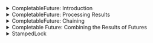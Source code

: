 <details>
<summary>CompletableFuture: Introduction</summary>

Discussion of the newly added `CompletableFuture` interface.

The following topics are covered:
- Introduction to the `CompletableFuture` interface
- Limitations of the `Future` interface
- Creating a `CompletableFuture`
- Asynchronous computation using `runAsync()`
- Asynchronous computation using `supplyAsync()`

### Introduction to `CompletableFuture` interface

A `CompletableFuture` is a class in Java that belongs to the `java.util.concurrent` package.

It is used for asynchronous computation. The code is executed as a non-blocking call in a separate thread, and the result is made available when it is ready.

By doing this, the main thread does not block/wait for the completion of the task, and it can execute other tasks in parallel.

The `CompletableFuture` class implements the `CompletionStage` and `Future` interface. The `CompletionStage` is a promise.
It promises that the computation eventually will be done.

Before Java 8, the `Future` interface, which was added in Java 1.5, was available for asynchronous computation.
The limitation of the `Future` interface is that it does not have any methods to combine these computations or handle errors.
We will address more limitations of the `Future` interface in the next section.

`CompletableFuture` has lots of different methods for:
- composing
- combining & executing asynchronous computation steps
- handling errors

### Limitations of the `Future` interface

The `Future` interface provides an `isDone()` method to check if computation is done, the `get()` method to get the result of computation, and the `cancel()` method to cancel the computation.

However, there are some limitations of the `Future` interface, which we will discuss here:
1. We cannot perform further action on a `Future`'s result without blocking. We have a `get()` method, which blocks until the computation is complete.
2. `Future` chaining is not possible. If you want to execute one `Future` and then trigger another `Future` once the first one is complete, this is not possible.
3. We cannot combine multiple `Future`s together. If we want to run five different `Future`s in parallel and then combine their result then this is not possible.
4. `Future` does not have any exception handling mechanism.

Looking at all these limitations, Java 8 introduced the `CompletableFuture`.

### Creating a `CompletableFuture`

We can easily create a `CompletableFuture` using the no-arg constructor and provide it to some `Thread`.
The problem is that if that `Thread` calls the `get()` method on our `CompletableFuture` object, it blocks until the computation is complete.
We can complete the `CompletableFuture` using the `complete()` method.

Here is an example. In the below example, we have a method that returns a `CompletableFuture` of the square of a number.

```
public Future<String> getSquareAsynchronously(int num) throws InterruptedException {
    CompletableFuture<Integer> completableFuture = new CompletableFuture<>();

    Executors.newCachedThreadPool().submit(() -> {
        Thread.sleep(500);
        // The complete() call will complete this CompletableFuture. 
        completableFuture.complete(num * num);
        return null;
    });

    return completableFuture;
}
```

If we are sure about the result of the computation, we can use the static `completedFuture()` method with an argument that represents a result of this computation.

The `get()` method of the `Future` will never block.

```java
import java.util.concurrent.CompletableFuture;

public class CompletableFutureDemo {
    public static void main(String[] args) {
        CompletableFuture<String> completableFuture = CompletableFuture.completedFuture("Hello World");
        try {
            System.out.println(completableFuture.get());
        } catch (Exception e) {
            e.printStackTrace();
        }
    }
}
```

#### Output

```
Hello World
```

### Asynchronous computation using `runAsync()`

The `runAsync()` is a static method that runs some background tasks asynchronously and returns a `CompletableFuture<Void>`.
This method takes a `Runnable` as a parameter.

This method is particularly useful if we just need to run some code in parallel but do not want any result in return.

In the below example, we will run a task using `runAsync()`. This will start running the code in a parallel thread.

Then, we immediately print a statement.

After that, we will call the `get()` method on our `Future` object. This will block the main thread.

Once our parallel thread completes its execution, the main thread will continue.

```java
import java.util.concurrent.*;

public class CompletableFutureDemo {
    
    public static void main(String[] args) {
        // Passing a runnable to runAsync() method. 
        CompletableFuture<Void> future = CompletableFuture.runAsync(() -> {
            try {
                TimeUnit.SECONDS.sleep(5);
            } catch (InterruptedException e) {
                throw new IllegalStateException(e);
            }
            System.out.println("Doing some processing " + Thread.currentThread().getName());
        });

        System.out.println("This will print immediately " + Thread.currentThread().getName());

        try {
            future.get();
        } catch (InterruptedException e) {
            e.printStackTrace();
        } catch (ExecutionException e) {
            e.printStackTrace();
        }

        System.out.println("This will print after 5 seconds " + Thread.currentThread().getName());
    }
    
}
```

#### Output

```
This will print immediately main
Doing some processing ForkJoinPool.commonPool-worker-1
This will print after 5 seconds main
```

In the previous example, we are providing only the `Runnable` object to the `runAsync()` method.

By default, asynchronous execution uses `ForkJoinPool.commonPool()`, which uses daemon threads to execute the `Runnable` task.

However, if we want, we can provide our own `Executor` to the `runAsync()` method as well. Here is the code for it.

```java
import java.util.concurrent.*;

public class CompletableFutureDemo {
    public static void main(String[] args) {
        ExecutorService pool = Executors.newFixedThreadPool(5);

        // Passing a runnable and executor as parameter to runAsync() method.
        CompletableFuture<Void> future = CompletableFuture.runAsync(() -> {
            try {
                TimeUnit.SECONDS.sleep(5);
            } catch (InterruptedException e) {
                throw new IllegalStateException(e);
            }
            System.out.println("Doing some processing");
        }, pool);

        System.out.println("This will print immediately");

        try {
            future.get();
        } catch (InterruptedException | ExecutionException e) {
            e.printStackTrace();
        }

        System.out.println("This will print after 5 seconds");
    }
}
```

#### Output

```
This will print immediately
Doing some processing
This will print after 5 seconds
```

### Asynchronous computation using `supplyAsync()`

If we need to get the result of the computation, we should use `supplyAsync()`.
It takes a `Supplier<T>` as input and returns `CompletableFuture<T>` where `T` is the type of the value obtained by calling the given supplier.

```java
import java.util.concurrent.*;

public class CompletableFutureDemo {
    public static void main(String[] args) {
        CompletableFuture<String> future = CompletableFuture.supplyAsync(() -> {
            try {
                TimeUnit.SECONDS.sleep(5);
            } catch (InterruptedException e) {
                throw new IllegalStateException(e);
            }
            return "Hello World";
        });

        System.out.println("This will print immediately");

        try {
            System.out.println(future.get());
        } catch (InterruptedException | ExecutionException e) {
            e.printStackTrace();
        }

        System.out.println("This will print after 5 seconds");
    }
}
```

#### Output

```
This will print immediately
Hello World
This will print after 5 seconds
```

There is an overloaded version of `supplyAsync()` method as well.
It takes a `Supplier<T>` and an `Executor` as input.

Below is an example.

```java
import java.util.concurrent.*;

public class CompletableFutureDemo {
    public static void main(String[] args) {
        ExecutorService pool = Executors.newFixedThreadPool(5);

        /*
        Passing a Runnable and ExecutorService as parameters to runAsync() method.
        The static method call Executors.newFixedThreadPool(5) could also be passed as the Executor argument, but as a
        consequence the thread pool would not be able to `shutdown()` and the application would not terminate properly.
        */
        CompletableFuture<Void> future = CompletableFuture.supplyAsync(() -> {
            try {
                TimeUnit.SECONDS.sleep(5);
            } catch (InterruptedException e) {
                throw new IllegalStateException(e);
            }
            System.out.println("Doing some processing");
        }, pool);

        System.out.println("This will print immediately");

        try {
            future.get();
        } catch (InterruptedException | ExecutionException e) {
            e.printStackTrace();
        }

        System.out.println("This will print after 5 seconds");
        pool.shutdown();
    }
}
```

#### Output

```
This will print immediately
Hello World
This will print after 5 seconds
```

</details>


<details>
<summary>CompletableFuture: Processing Results</summary>

Discussion of how to process the result of a `CompletableFuture`.

- Processing the result of a `CompletableFuture`
  - `thenApply()`
  - `thenApplyAsync(Function<T, R> function)`
  - `thenApplyAsync(Function<T, R> function, Executor executor)`
  - `thenAccept()`
  - `thenRun()`

In the previous section, we looked at `CompletableFuture`.
We discussed how to create a `CompletableFuture` object and how to run tasks asynchronously.

In this section, we will look at how to process the result of a `CompletableFuture`.

### Processing the result of `CompletableFuture`

Suppose we have a `CompletableFuture` and we need to process the result of its execution.
Now, the `get()` method of `CompletableFuture` is blocking. This means we need to wait until we get the result of the first task. After getting the result, we can modify the result.

For our system to be truly asynchronous we should be able to attach a callback to the `CompletableFuture`, which should be automatically executed when the `Future` completes.
That way, we won't need to wait for the result, and we can write the logic that needs to be executed after the completion of the `Future` inside our callback function.

There are a few ways in which we can do this. We will look at each of them one by one.

### 1) `thenApply()`

The `thenApply()` method accepts a `Function<T, R>` instance as parameter.
As we have discussed earlier, the `Function<T, R>` interface takes in a parameter of type `T` and returns a result of type `R`.

The `thenApply()` method uses the `Function<T, R>` instance to process the result and returns a `Future` that holds a value returned by the function, i.e., `CompletableFuture<R>`.

In the below example, we have a `CompletableFuture` that returns an `Integer`. Then, we call the `thenApply()` method to double the result of the `CompletableFuture` and return the final result.

```java
import java.util.concurrent.*;

public class CompletableFutureDemo {
    public static void main(String[] args) {
        // Create a future which returns an integer.
        CompletableFuture<Integer> future = CompletableFuture.supplyAsync(() -> {
            try {
                TimeUnit.SECONDS.sleep(1);
                System.out.println(Thread.currentThread().getName());
            } catch (InterruptedException e) {
                throw new IllegalStateException(e);
            }
            return 50;
        });

        // Calling thenApply() which takes a Function as parameter. 
        // It takes a number as input and returns double of number.
        CompletableFuture<Integer> resultFuture = future.thenApply(num -> {
            System.out.println(Thread.currentThread().getName());
            return num * 2;
        });

        try {
            System.out.println(resultFuture.get());
        } catch (InterruptedException | ExecutionException e) {
            e.printStackTrace();
        }
    }
}
```

#### Output

```
ForkJoinPool.commonPool-worker-1
ForkJoinPool.commonPool-worker-1
100
```

### 2) `thenApplyAsync(Function<T, R> function)`

If you look at the output of the above example closely, you will observe that the same thread executes the code in `supplyAsync()` and `thenApply()`.
Moreover, if `supplyAsync()` completes very fast then `thenApply()` executes in the main thread.

To achieve actual asynchronous behavior, all the operations should be executed by a different thread. We can achieve this by using the `thenApplyAsync()` method.

This method executes the code in a common thread created by `ForkJoinPool`.

Below is an example of this.

```java
import java.util.concurrent.*;

public class CompletableFutureDemo {
    public static void main(String[] args) {
        // Create a future which returns an integer.
        CompletableFuture<Integer> future = CompletableFuture.supplyAsync(() -> {
            try {
                TimeUnit.SECONDS.sleep(1);
                System.out.println(Thread.currentThread().getName());
            } catch (InterruptedException e) {
                throw new IllegalStateException(e);
            }
            return 50;
        });
    
        // Calling thenApplyAsync() which takes a Function as parameter. 
        // It takes a number as input and returns double of number.
        CompletableFuture<Integer> resultFuture = future.thenApplyAsync(num -> {
            System.out.println(Thread.currentThread().getName());
            return num * 2;
        });
    
        try {
            System.out.println(resultFuture.get());
        } catch (InterruptedException | ExecutionException e) {
            e.printStackTrace();
        }
    }
}
```

#### Output

```
ForkJoinPool.commonPool-worker-1
ForkJoinPool.commonPool-worker-1
100
```

### 3) `thenApplyAsync(Function<T, R> function, Executor executor)`

There is one overloaded version of `thenApplyAsync()` as well.
It takes a `Function<T,R>` and an `Executor` as input.
By using this method, we get full control over our asynchronous processing flow.

Below is the example for the same.

```java
import java.util.concurrent.*;

public class CompletableFutureDemo {
    public static void main(String[] args) {
        ExecutorService pool = Executors.newFixedThreadPool(5);
    
        // Create a future which returns an integer.
        CompletableFuture<Integer> future = CompletableFuture.supplyAsync(() -> {
            try {
                TimeUnit.SECONDS.sleep(1);
                System.out.println(Thread.currentThread().getName());
            } catch (InterruptedException e) {
                throw new IllegalStateException(e);
            }
            return 50;
        });
    
        // Calling thenApplyAsync() which takes a Function as parameter. 
        // It takes a number as input and returns double of number.
        CompletableFuture<Integer> resultFuture = future.thenApplyAsync(num -> {
            System.out.println(Thread.currentThread().getName());
            return num * 2;
        }, pool);
    
        try {
            System.out.println(resultFuture.get());
        } catch (InterruptedException | ExecutionException e) {
            e.printStackTrace();
        }
        pool.shutdown();
    }
}
```

#### Output

```
ForkJoinPool.commonPool-worker-1
pool-1-thread-1
100
```

### 4) `thenAccept()`

The `thenAccept()` method is used if we don't want to return anything from our callback function.

This method takes a `Consumer<T>` as a parameter and returns a `CompletableFuture<Void>`.

```java
import java.util.concurrent.*;

public class CompletableFutureDemo {
    public static void main(String[] args) {
        // Create a future which returns an integer.
        CompletableFuture<Integer> future = CompletableFuture.supplyAsync(() -> {
            try {
                TimeUnit.SECONDS.sleep(1);
                System.out.println(Thread.currentThread().getName());
            } catch (InterruptedException e) {
                throw new IllegalStateException(e);
            }
            return 50;
        });

        // Calling thenAccept() which takes a Function as parameter. 
        // It takes a number as input and returns double of number.
        future.thenAccept(num -> {
            System.out.println(Thread.currentThread().getName());
            System.out.println("The value is " +  num);
        });
    }
}
```

#### Output

```

```

### 5) `thenRun()`

The `thenRun()` method is also used if we don't want to return anything from our callback function.

This method takes a `Runnable` as a parameter and returns a `CompletableFuture`.

The difference between `thenAccept()` and `thenRun()` is that the `thenAccept()` method has access to the result of the `CompletableFuture` on which it is attached.
Whereas `thenRun()` doesn't even have access to the `Future`'s result.

```java
import java.util.concurrent.*;

public class CompletableFutureDemo {
    public static void main(String[] args) {
        // Create a future which returns an integer.
        CompletableFuture<Integer> future = CompletableFuture.supplyAsync(() -> {
            try {
                TimeUnit.SECONDS.sleep(1);
                System.out.println(Thread.currentThread().getName());
            } catch (InterruptedException e) {
                throw new IllegalStateException(e);
            }
            return 50;
        });

        // Calling thenApply() which takes a Function as parameter. 
        // It takes a number as input and returns double of number.
        future.thenRun(() -> {
            System.out.println(Thread.currentThread().getName());
            System.out.println("Hello");
        });
    }
}
```

#### Output

```

```

---

The next section discusses how to chain `CompletableFuture`s.

</details>


<details>
<summary>CompletableFuture: Chaining</summary>

Discussion of how to chain `CompletableFuture`s.

The following topics are covered:
- `thenCompose()`
- `thenCombine()`

Until now, we have looked at how to create a `CompletableFuture` and how to add callbacks.

One more interesting thing that we can do is combine `CompletableFuture` instances in a chain of computation steps.
Suppose we want to get some data from a service and save it to the database.
We can write two `CompletableFuture` instances and chain them together.
The first instance will complete and share its result to the second instance.

There are two methods which help us achieve this.
The first one is `thenCompose()`, and the second one is `thenCombine()`.
We will look at each one of them below.

### 1) `thenCompose()`

```java
import java.util.concurrent.*;

public class CompletableFutureDemo {
    public static void main(String[] args) {
        // Create a future which returns an integer.
        CompletableFuture<Integer> future = CompletableFuture.supplyAsync(() -> {
            try {
                TimeUnit.SECONDS.sleep(1);
                System.out.println(Thread.currentThread().getName());
            } catch (InterruptedException e) {
                throw new IllegalStateException(e);
            }
            return 50;
        });
    
        // Calling thenCompose() which takes a Function as parameter. 
        // It takes a number as input and returns a CompletableFuture of double of number.
        CompletableFuture<Integer> resultFuture = future.thenCompose(
            num -> CompletableFuture.supplyAsync(() -> num * 2)
        );
    
        try {
            System.out.println(resultFuture.get());
        } catch (InterruptedException | ExecutionException e) {
            e.printStackTrace();
        }
    }
}
```

#### Output

```
ForkJoinPool.commonPool-worker-1
100
```

### 2) `thenCombine()`

In the previous example, we used `thenCompose()` which takes the output of a `Supplier` as a parameter.
However, if we want to execute two independent `Futures` and do something with their results, we can use the `thenCombine()` method.

It accepts a `Future` and a `BiFunction` to process both results.

We will look at the same example that we looked at for `thenCompose()` but this time, we will use `thenCombine()`.

The callback function passed to `thenCombine()` will be called when both the futures are executed.

```java
import java.util.concurrent.*;

public class CompletableFutureDemo {
    public static void main(String[] args) {
        // Create a future which returns an integer.
        CompletableFuture<Integer> future = CompletableFuture.supplyAsync(() -> {
            try {
                TimeUnit.SECONDS.sleep(1);
                System.out.println(Thread.currentThread().getName());
            } catch (InterruptedException e) {
                throw new IllegalStateException(e);
            }
            return 50;
        });
    
        // Calling thenCombine() which takes a Function as parameter. 
        // It takes a number (num1) as input and returns a CompletableFuture of the sum of num1 and num2.
        CompletableFuture<Integer> resultFuture = future.thenCombine(
            CompletableFuture.supplyAsync(() -> 20), (num1, num2) -> num1 + num2);  // 50 + 20 = 70
    
        try {
            System.out.println(resultFuture.get());
        } catch (InterruptedException | ExecutionException e) {
            e.printStackTrace();
        }
    }
}
```

#### Output

```
70
```

---

The next section discusses how to combine the results of an arbitrary number of futures together.

</details>


<details>
<summary>Completable Future: Combining the Results of Futures</summary>

Discussion of how we can combine the results of an arbitrary number of futures together.

The following topics are covered:
- `allOf()`
- `join()`
- `anyOf()`

In the previous lesson, we used the `thenCombine()` and `thenCompose()` methods to combine the result of two futures.

If we need to run multiple futures in parallel and combine their result then we can use the `allOf()` and `anyOf()` methods.

### 1) `allOf()`

Here are a few important points regarding `allOf()` method:
1. It returns a new `CompletableFuture` that is completed when all of the given `CompletableFutures` are completed.
2. If any of the given `CompletableFutures` complete exceptionally, the returned `CompletableFuture` also completes, with a `CompletionException` holding this exception as its cause.
3. The results, if any, of the given `CompletableFuture`s are not reflected in the returned `CompletableFuture`, but they may be obtained by inspecting them individually.
4. If no `CompletableFutures` are provided, the `allOf()` method returns a `CompletableFuture` completed with the value null.

```java
import java.util.concurrent.*;

public class CompletableFutureDemo {
    public static void main(String[] args) {
        CompletableFuture<Integer> future1 = CompletableFuture.supplyAsync(() -> 50);
        CompletableFuture<Integer> future2 = CompletableFuture.supplyAsync(() -> 40);
        CompletableFuture<Integer> future3 = CompletableFuture.supplyAsync(() -> 30);

        CompletableFuture<Void> finalFuture = CompletableFuture.allOf(future1, future2, future3);

        try {
            finalFuture.get();
        } catch (Exception e) {
            e.printStackTrace();
        }

        System.out.println("Code that should be executed after all the futures complete.");
    }
}
```

#### Output

```
Code that should be executed after all the futures complete.
```

### 2) `join()`

Since the `allOf()` method returns a `CompletableFuture<Void>`, we can't combine the result of all the futures.
We need to manually get the result of all the futures.

We can use the `join()` method to combine the result of all futures.
The join method returns the result value when complete, or it throws an (unchecked) exception if completed exceptionally.

```java
import java.util.Optional;
import java.util.concurrent.*;
import java.util.stream.Stream;

public class CompletableFutureDemo {
    public static void main(String[] args) {
        CompletableFuture<Integer> future1 = CompletableFuture.supplyAsync(() -> 50);
        CompletableFuture<Integer> future2 = CompletableFuture.supplyAsync(() -> 40);
        CompletableFuture<Integer> future3 = CompletableFuture.supplyAsync(() -> 30);

        Optional<Integer> maxElement = Stream.of(future1, future2, future3)
            .map(CompletableFuture::join) // This will return the stream of results of all futures.
            .max(Integer::compareTo);
        
        System.out.println("The max element is " + maxElement);
    }
}
```

#### Output

```
The max element is Optional[50]
```

### 3) `anyOf()`

Here are a few important points regarding the `anyOf()` method:
1. It returns a new `CompletableFuture` that is completed when any of the given `CompletableFuture`s complete with the same result.
2. If it is completed exceptionally, the returned CompletableFuture also does so, with a `CompletionException` holding this exception as its cause.
3. If no `CompletableFuture`s are provided, it returns an incomplete `CompletableFuture`.

```java
import java.util.concurrent.*;

public class CompletableFutureDemo {
    public static void main(String[] args) {
        CompletableFuture<Integer> future1 = CompletableFuture.supplyAsync(() -> 50);
        CompletableFuture<Integer> future2 = CompletableFuture.supplyAsync(() -> 40);
        CompletableFuture<Integer> future3 = CompletableFuture.supplyAsync(() -> 30);

        // The first completed future will be returned.
        CompletableFuture<Object> firstCompletedFuture = CompletableFuture.anyOf(future1, future2, future3);

        try {
            System.out.println("The first completed future value is " + firstCompletedFuture.get());
        } catch (Exception e) {
            e.printStackTrace();
        }

        System.out.println("This should be printed after any of the futures complete.");
    }
}
```

#### Output

```
The first completed future value is 50
This should be printed after any of the futures complete.
```

---

The next section discusses a new (as of Java 8) kind of `Lock` class called the `StampedLock`.

</details>


<details>
<summary>StampedLock</summary>

Discussion of a new kind of Lock class introduced in Java 8.

The following topics are covered:
- The `ReentrantReadWriteLock` and its drawbacks
- The improvements provided by `StampedLock`
- Non-blocking lock methods
- Optimized reading
- Converting lock modes
  - `tryConvertToWriteLock(long stamp)`
  - `tryConvertToReadLock(long stamp)`
  - `tryConvertToOptimisticReading(long stamp)`

### The `ReentrantReadWriteLock` and its drawbacks

Before Java 8 we had a `ReentrantReadWriteLock` class that was used for reading and writing data in a thread-safe manner.

Here are a few of the important points about `ReentrantReadWriteLock`:
1. Multiple threads can acquire a read lock simultaneously.
2. Only one thread can acquire a write lock.
3. If a thread wants to acquire a write lock and there are some threads that have read lock, the thread will wait until all the threads release the read lock.

There are a few problems with using the `ReentrantReadWriteLock` class:
1. It can lead to starvation.
2. Sometimes it can be significantly slower than other synchronizers.

### The improvements provided by `StampedLock`

To overcome these disadvantages, `StampedLock` is added. Apart from providing separate read and write locks, `StampedLock` also has a feature for **optimistic** locking for reading operations.

`StampedLock` also provides a method to upgrade read lock to write lock, which is not in `ReentrantReadWriteLock` in Java.

The `StampedLock` class provides three locking modes:
1. Read
2. Write
3. Optimistic read

Let's look at a basic example of `StampedLock`. In the below example we have used a few operations that are available in the `StampedLock` class.

**a)** `readLock()` - This method is used to acquire the read lock. This method returns a stamp that should be used while releasing the lock.
**b)** `unlockRead(long stamp)` - This method is used to release the read lock. This method takes a stamp as an input. If the stamp provided does not match, `IllegalStateException` is thrown.
**c)** `writeLock()` - This method is used to acquire the write lock. This method returns a stamp that should be used while releasing the lock.
**d)** `unlockWrite(long stamp)` - This method is used to release the write lock. This method takes a stamp as an input. If the stamp provided does not match then `IllegalStateException` is thrown.

```java
import java.util.HashMap;
import java.util.Map;
import java.util.concurrent.locks.StampedLock;

public class StampedLockDemo {
    static Map<String, Integer> data = new HashMap<>();
    static StampedLock lock = new StampedLock();

    // Method to read data from the Map.
    public static Integer readDataFromMap(String key) {
        long stamp = lock.readLock();
        try {
            return data.get(key);
        } finally {
            lock.unlockRead(stamp);
        }
    }

    // Method to write data to the Map.
    public static void writeDataToMap(String key, Integer value) {
        long stamp = lock.writeLock();
        try {
            data.put(key, value);
        } finally {
            lock.unlockWrite(stamp);
        }
    }

    public static void main(String[] args) {
        writeDataToMap("ray", 123);
        Integer val = readDataFromMap("ray");
        System.out.println(val);
    }
}
```

#### Output

```
123
```

### Non-blocking lock methods

The `readLock()` and `writeLock()` methods discussed above are blocking methods.
This means that if a thread `t1` tries to acquire a read lock and some other thread, like `t2` has already acquired a write lock, the thread `t1` will block.

If we want, our thread should not block. We can use one of the following methods:

1. `tryReadLock()` - Acquire the lock if it is immediately available otherwise don’t block.
2. `tryWriteLock()` - Acquire the lock if it is immediately available otherwise don’t block.
3. `tryReadLock(long time, TimeUnit unit)` - Try to acquire the lock till the provided time limit.
4. `tryWriteLock(long time, TimeUnit unit)` - Try to acquire the lock until the provided time limit.

Let's look at an example of this.

```java
import java.util.HashMap;
import java.util.Map;
import java.util.concurrent.locks.StampedLock;

public class StampedLockDemo {
    static Map<String, Integer> data = new HashMap<>();
    static StampedLock lock = new StampedLock();

    // Method to read data from the Map. Since we are using tryReadLock(), the thread will not block. 
    public static Integer readDataFromMap(String key) {
        long stamp = lock.tryReadLock();
        int result = 0;
        if (stamp != 0L) {
            try {
                result = data.get(key);
            } finally {
                lock.unlockRead(stamp);
            }
        }
        return result;
    }

    // Method to write data to the Map. Since we are using tryWriteLock(), the thread will not block.
    public static void writeDataToMap(String key, Integer value) {
        long stamp = lock.tryWriteLock();
        if (stamp != 0L) {
            try {
                data.put(key, value);
            } finally {
                lock.unlockWrite(stamp);
            }
        }
    }

    public static void main(String[] args) {
        writeDataToMap("ray", 123);
        Integer val = readDataFromMap("ray");
        System.out.println(val);
    }
}
```

#### Output

```
123
```

### Optimized reading

Acquiring and releasing a lock is a costly process and can lead to starvation.

Suppose we have a use case where data is read frequently but rarely updated.
In this case, it is not advisable to get a read lock every time we are reading.

In such situations, we can use `tryOptimisticRead()` for our reading operations.
Here is how `tryOptimisticRead()` works.

Suppose thread `t1` tries to get an optimistic lock.
1. If some other thread has already acquired a write lock, thread t1 returns. It is not able to acquire the lock.
2. If some other thread has already acquired a read lock then `tryOptimisticRead()` returns an **observation stamp**.

<blockquote>Please note that we have not acquired a lock. We have just received an observation stamp.</blockquote>

3. Now, thread `t1` completes the reading, and then it calls the `validate(long stamp)` method. This method tells if a write operation was generated after the **observation stamp**.
4. If the validation is successful, it means we have the most recent data, and we are good.
5. If the validation is not successful, it means that we may not have the most recent data, and we need to do something else.

So, this is the whole concept of optimistic locking. The benefit of optimizing locking is that we are not actually acquiring the lock, so it is a cheap operation.

```java
import java.util.HashMap;
import java.util.Map;
import java.util.concurrent.locks.StampedLock;

public class StampedLockDemo {
    static Map<String, Integer> data = new HashMap<>();
    static StampedLock lock = new StampedLock();

    public static Integer readDataFromMap(String key) {
        int result = 0;
        long stamp = lock.tryOptimisticRead();

        if (stamp != 0L) {
            result = data.get(key);
        }

        if (!lock.validate(stamp)) {
        // This means that the data was modified after we called optimistic read.
        // Do extra work here to get the latest data.
        }
        return result;
    }

    public static void writeDataToMap(String key, Integer value) {
        long stamp = lock.tryWriteLock();
        if (stamp != 0L) {
            try {
                data.put(key, value);
            } finally {
                lock.unlockWrite(stamp);
            }
        }
    }

    public static void main(String[] args) {
        writeDataToMap("ray", 123);
        Integer val = readDataFromMap("ray");
        System.out.println(val);
    }
}
```

#### Output

```
123
```

### Converting lock modes

In the `StampedLock` class, it is possible to convert one lock mode to another, i.e., we can convert a read lock to a write lock and vice versa.

We can convert the locks' modes using the following methods:

### 1. `tryConvertToWriteLock(long stamp)`

- If the lock we are trying to convert is already a write lock, then return the lock.
- If the lock we are trying to convert is a read lock and a write lock is available then return the write lock and release the read lock.
- If the lock we are trying to convert is an optimistic read lock, then return the write lock if available.
- Return zero.

### 2. `tryConvertToReadLock(long stamp)`

- If the lock we are trying to convert is already a read lock then return the lock.
- If the lock we are trying to convert is a write lock then return the read lock and release write lock.
- If the lock we are trying to convert is an optimistic read lock, then return the read lock if it is available.
- Return zero.

### 3. `tryConvertToOptimisticRead(long stamp)`

- If the stamp represents an optimistic read lock, then return it (if it is validated).
- If the stamp represents a lock then release the lock and return an observation stamp.
- Return zero.

---

The next section discusses the `Time` API.

</details>
